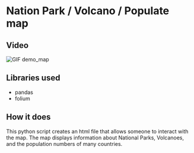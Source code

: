 # Nation Park / Volcano / Populate map

## Video
![GIF demo_map](https://github.com/JackFlexington/python_project_showcase/blob/master/maps/_gifs/tour_of_maps.gif)

## Libraries used
* pandas
* folium

## How it does
This python script creates an html file that allows someone to interact with the map.
The map displays information about National Parks, Volcanoes, and the population numbers of many countries.
